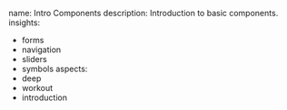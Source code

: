 name: Intro Components
description: Introduction to basic components.
insights:
  - forms
  - navigation
  - sliders
  - symbols
aspects:
  - deep
  - workout
  - introduction
 
